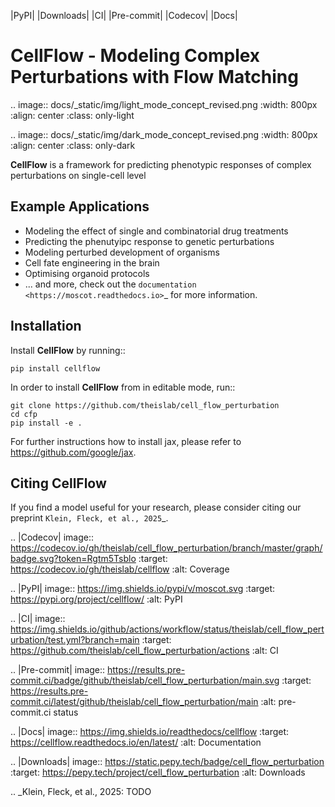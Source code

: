 |PyPI| |Downloads| |CI| |Pre-commit| |Codecov| |Docs|

CellFlow - Modeling Complex Perturbations with Flow Matching
=======================================================

.. image:: docs/_static/img/light_mode_concept_revised.png
    :width: 800px
    :align: center
    :class: only-light

.. image:: docs/_static/img/dark_mode_concept_revised.png
    :width: 800px
    :align: center
    :class: only-dark


**CellFlow** is a framework for predicting phenotypic responses
of complex perturbations on single-cell level

Example Applications
--------------------
- Modeling the effect of single and combinatorial drug treatments
- Predicting the phenutyipc response to genetic perturbations
- Modeling perturbed development of organisms
- Cell fate engineering in the brain
- Optimising organoid protocols
- ... and more, check out the `documentation <https://moscot.readthedocs.io>`_ for more information.


Installation
------------
Install **CellFlow** by running::

    pip install cellflow

In order to install **CellFlow** from in editable mode, run::

    git clone https://github.com/theislab/cell_flow_perturbation
    cd cfp
    pip install -e .

For further instructions how to install jax, please refer to https://github.com/google/jax.

Citing CellFlow
---------------
If you find a model useful for your research, please consider citing our preprint `Klein, Fleck, et al., 2025`_.

.. |Codecov| image:: https://codecov.io/gh/theislab/cell_flow_perturbation/branch/master/graph/badge.svg?token=Rgtm5Tsblo
    :target: https://codecov.io/gh/theislab/cellflow
    :alt: Coverage

.. |PyPI| image:: https://img.shields.io/pypi/v/moscot.svg
    :target: https://pypi.org/project/cellflow/
    :alt: PyPI

.. |CI| image:: https://img.shields.io/github/actions/workflow/status/theislab/cell_flow_perturbation/test.yml?branch=main
    :target: https://github.com/theislab/cell_flow_perturbation/actions
    :alt: CI

.. |Pre-commit| image:: https://results.pre-commit.ci/badge/github/theislab/cell_flow_perturbation/main.svg
   :target: https://results.pre-commit.ci/latest/github/theislab/cell_flow_perturbation/main
   :alt: pre-commit.ci status

.. |Docs| image:: https://img.shields.io/readthedocs/cellflow
    :target: https://cellflow.readthedocs.io/en/latest/
    :alt: Documentation

.. |Downloads| image:: https://static.pepy.tech/badge/cell_flow_perturbation
    :target: https://pepy.tech/project/cell_flow_perturbation
    :alt: Downloads

.. _Klein, Fleck, et al., 2025: TODO
